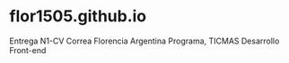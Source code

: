 # flor1505.github.io
Entrega N1-CV Correa Florencia 
Argentina Programa, TICMAS
Desarrollo Front-end
